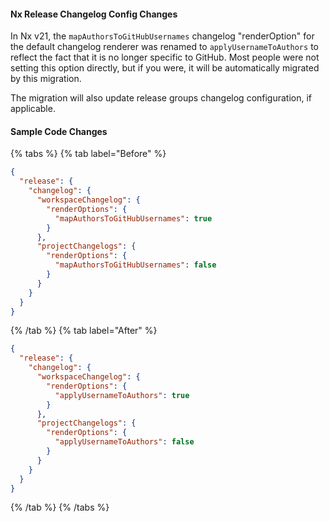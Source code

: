 #### Nx Release Changelog Config Changes

In Nx v21, the `mapAuthorsToGitHubUsernames` changelog "renderOption" for the default changelog renderer was renamed to `applyUsernameToAuthors` to reflect the fact that it is no longer specific to GitHub. Most people were not setting this option directly, but if you were, it will be automatically migrated by this migration.

The migration will also update release groups changelog configuration, if applicable.

#### Sample Code Changes

{% tabs %}
{% tab label="Before" %}

```json {% fileName="nx.json" %}
{
  "release": {
    "changelog": {
      "workspaceChangelog": {
        "renderOptions": {
          "mapAuthorsToGitHubUsernames": true
        }
      },
      "projectChangelogs": {
        "renderOptions": {
          "mapAuthorsToGitHubUsernames": false
        }
      }
    }
  }
}
```

{% /tab %}
{% tab label="After" %}

```json {% fileName="nx.json" %}
{
  "release": {
    "changelog": {
      "workspaceChangelog": {
        "renderOptions": {
          "applyUsernameToAuthors": true
        }
      },
      "projectChangelogs": {
        "renderOptions": {
          "applyUsernameToAuthors": false
        }
      }
    }
  }
}
```

{% /tab %}
{% /tabs %}
